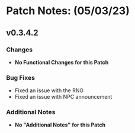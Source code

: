 # Patch Notes: (05/03/23)

## v0.3.4.2

### Changes

- **No Functional Changes for this Patch**

### Bug Fixes

- Fixed an issue with the RNG
- Fixed an issue with NPC announcement

### Additional Notes

- **No "Additional Notes" for this Patch**
